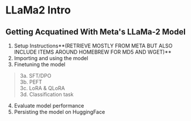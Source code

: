 # LLaMa2 Intro
## Getting Acquatined With Meta's LLaMa-2 Model

1. Setup Instructions**(RETRIEVE MOSTLY FROM META BUT ALSO INCLUDE ITEMS AROUND HOMEBREW FOR MD5 AND WGET)**
2. Importing  and using the model
3. Finetuning the model

> 3a. SFT/DPO<br>
> 3b. PEFT<br>
> 3c. LoRA & QLoRA<br>
> 3d. Classification task<br>

4. Evaluate model performance
5. Persisting the model on HuggingFace
